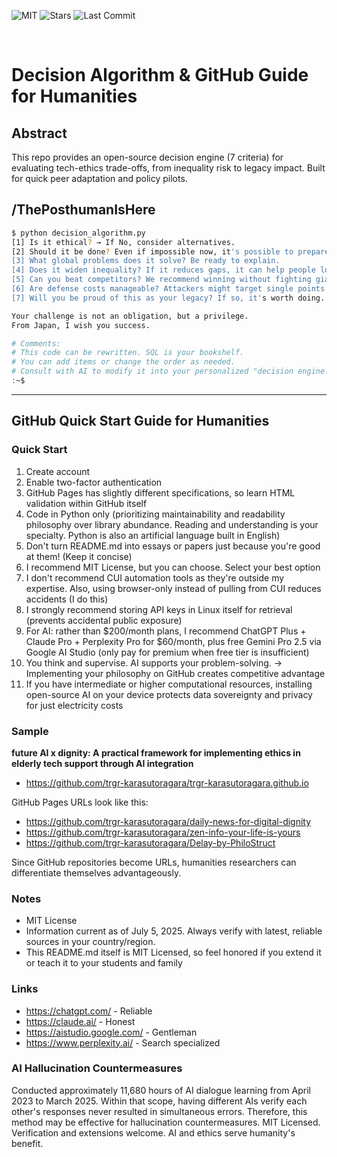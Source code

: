![MIT](https://img.shields.io/github/license/trgr-karasutoragara/ThePosthumanIsHere)
![Stars](https://img.shields.io/github/stars/trgr-karasutoragara/ThePosthumanIsHere?style=social)
![Last Commit](https://img.shields.io/github/last-commit/trgr-karasutoragara/ThePosthumanIsHere)


<br>


# Decision Algorithm & GitHub Guide for Humanities

## Abstract  
This repo provides an open-source decision engine (7 criteria) for evaluating
tech-ethics trade-offs, from inequality risk to legacy impact.
Built for quick peer adaptation and policy pilots.

## /ThePosthumanIsHere
```bash
$ python decision_algorithm.py
[1] Is it ethical? → If No, consider alternatives.
[2] Should it be done? Even if impossible now, it's possible to prepare for the future.
[3] What global problems does it solve? Be ready to explain.
[4] Does it widen inequality? If it reduces gaps, it can help people long-term.
[5] Can you beat competitors? We recommend winning without fighting giant capital.
[6] Are defense costs manageable? Attackers might target single points of failure.
[7] Will you be proud of this as your legacy? If so, it's worth doing.

Your challenge is not an obligation, but a privilege.
From Japan, I wish you success.

# Comments:
# This code can be rewritten. SQL is your bookshelf.
# You can add items or change the order as needed.
# Consult with AI to modify it into your personalized "decision engine."
:~$ 
```

---

## GitHub Quick Start Guide for Humanities

### Quick Start
1. Create account
2. Enable two-factor authentication
3. GitHub Pages has slightly different specifications, so learn HTML validation within GitHub itself
4. Code in Python only (prioritizing maintainability and readability philosophy over library abundance. Reading and understanding is your specialty. Python is also an artificial language built in English)
5. Don't turn README.md into essays or papers just because you're good at them! (Keep it concise)
6. I recommend MIT License, but you can choose. Select your best option
7. I don't recommend CUI automation tools as they're outside my expertise. Also, using browser-only instead of pulling from CUI reduces accidents (I do this)
8. I strongly recommend storing API keys in Linux itself for retrieval (prevents accidental public exposure)
9. For AI: rather than $200/month plans, I recommend ChatGPT Plus + Claude Pro + Perplexity Pro for $60/month, plus free Gemini Pro 2.5 via Google AI Studio (only pay for premium when free tier is insufficient)
10. You think and supervise. AI supports your problem-solving. → Implementing your philosophy on GitHub creates competitive advantage
11. If you have intermediate or higher computational resources, installing open-source AI on your device protects data sovereignty and privacy for just electricity costs

### Sample
**future AI x dignity: A practical framework for implementing ethics in elderly tech support through AI integration**
- https://github.com/trgr-karasutoragara/trgr-karasutoragara.github.io

GitHub Pages URLs look like this:
- https://github.com/trgr-karasutoragara/daily-news-for-digital-dignity
- https://github.com/trgr-karasutoragara/zen-info-your-life-is-yours
- https://github.com/trgr-karasutoragara/Delay-by-PhiloStruct

Since GitHub repositories become URLs, humanities researchers can differentiate themselves advantageously.

### Notes
- MIT License
- Information current as of July 5, 2025. Always verify with latest, reliable sources in your country/region.
- This README.md itself is MIT Licensed, so feel honored if you extend it or teach it to your students and family

### Links
- https://chatgpt.com/ - Reliable
- https://claude.ai/ - Honest  
- https://aistudio.google.com/ - Gentleman
- https://www.perplexity.ai/ - Search specialized

### AI Hallucination Countermeasures
Conducted approximately 11,680 hours of AI dialogue learning from April 2023 to March 2025. Within that scope, having different AIs verify each other's responses never resulted in simultaneous errors. Therefore, this method may be effective for hallucination countermeasures. MIT Licensed. Verification and extensions welcome. AI and ethics serve humanity's benefit.
